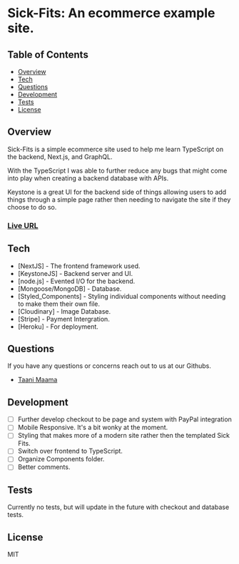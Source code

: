 # Sick-Fits: An ecommerce example site.

## Table of Contents

- [Overview](#overview)
- [Tech](#tech)
- [Questions](#questions)
- [Development](#development)
- [Tests](#tests)
- [License](#license)

## Overview

Sick-Fits is a simple ecommerce site used to help me learn TypeScript on the backend, Next.js, and GraphQL.

With the TypeScript I was able to further reduce any bugs that might come into play when creating a backend database with APIs.

Keystone is a great UI for the backend side of things allowing users to add things through a simple page rather then needing to navigate the site if they choose to do so.

### [Live URL](https://fake-supreme.herokuapp.com/)

## Tech

- [NextJS] - The frontend framework used.
- [KeystoneJS] - Backend server and UI.
- [node.js] - Evented I/O for the backend.
- [Mongoose/MongoDB] - Database.
- [Styled_Components] - Styling individual components without needing to make them their own file.
- [Cloudinary] - Image Database.
- [Stripe] - Payment Intergration.
- [Heroku] - For deployment.

## Questions

If you have any questions or concerns reach out to us at our Githubs.

- [Taani Maama](https://github.com/AstralGnome)

## Development

- [ ] Further develop checkout to be page and system with PayPal integration
- [ ] Mobile Responsive. It's a bit wonky at the moment.
- [ ] Styling that makes more of a modern site rather then the templated Sick Fits.
- [ ] Switch over frontend to TypeScript.
- [ ] Organize Components folder.
- [ ] Better comments.

## Tests

Currently no tests, but will update in the future with checkout and database tests.

## License

MIT
